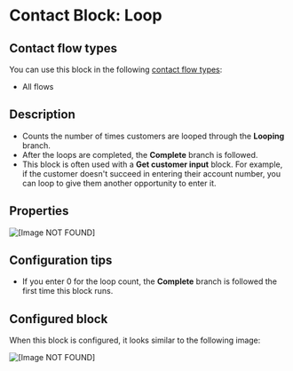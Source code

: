 # Contact Block: Loop<a name="loop"></a>

## Contact flow types<a name="loop-types"></a>

You can use this block in the following [contact flow types](create-contact-flow.md#contact-flow-types):
+ All flows

## Description<a name="loop-description"></a>
+ Counts the number of times customers are looped through the **Looping** branch\.
+ After the loops are completed, the **Complete** branch is followed\. 
+ This block is often used with a **Get customer input** block\. For example, if the customer doesn't succeed in entering their account number, you can loop to give them another opportunity to enter it\. 

## Properties<a name="loop-properties"></a>

![\[Image NOT FOUND\]](http://docs.aws.amazon.com/connect/latest/adminguide/images/loop-properties.png)

## Configuration tips<a name="loop-tips"></a>
+ If you enter 0 for the loop count, the **Complete** branch is followed the first time this block runs\.

## Configured block<a name="loop-configured"></a>

When this block is configured, it looks similar to the following image:

![\[Image NOT FOUND\]](http://docs.aws.amazon.com/connect/latest/adminguide/images/loop-configured.png)